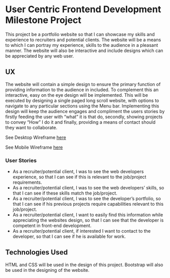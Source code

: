 # User Centric Frontend Development Milestone Project 

This project be a portfolio website so that I can showcase my skills and experience to recruiters and potential clients.
The website will be a means to which I can portray my experience, skills to the audience in a pleasant manner.
The website will also be interactive and include designs which can be appreciated by any web user.

## UX

The website will contain a simple design to ensure the primary function of providing information to the audience in included. 
To complement this an interactive, easy on the eye design will be implemented.
This will be executed by designing a single paged long scroll website, with options to navigate to any particular sections using the Menu bar.
Implementing this design will keep the audience engages and compliment the users stories by firstly feeding the user with “what” it is that do, secondly, showing projects to convey “How” I do it and finally, providing a means of contact should they want to collaborate.

See Desktop Wireframe [here](assets/MS1_Desktop.pdf)

See Mobile Wireframe [here](assets/MS1_Mobile.pdf)

### User Stories
- As a recruiter/potential client, I was to see the web developers experience, so that I can see if this is relevant to the job/project requirements.
- As a recruiter/potential client, I was to see the web developers’ skills, so that I can see if these skills match the job/project.
- As a recruiter/potential client, I was to see the developer’s portfolio, so that I can see if his previous projects require capabilities relevant to this job/project.
- As a recruiter/potential client, I want to easily find this information while appreciating the websites design, so that I can see that the developer is competent in front-end development.
- As a recruiter/potential client, if interested I want to contact to the developer, so that I can see if he is available for work.

## Technologies Used
HTML and CSS will be used in the design of this project. Bootstrap will also be used in the designing of the website.
